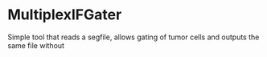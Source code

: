 # MultiplexIFGater
Simple tool that reads a segfile, allows gating of tumor cells and outputs the same file without
